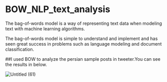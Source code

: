 # BOW_NLP_text_analysis

The bag-of-words model is a way of representing text data when modeling text with machine learning algorithms.

The bag-of-words model is simple to understand and implement and has seen great success in problems such as language modeling and document classification.

##I used BOW to analyze the persian sample posts in tweeter.You can see the results in below.

![Untitled (61)](https://github.com/rezaanalytics11/BOW_NLP_text_analysis/assets/105513524/89b2247c-ac07-4a3b-bb1b-8c085f83c15d)
